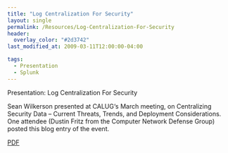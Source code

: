 ```yaml
---
title: "Log Centralization For Security"
layout: single
permalink: /Resources/Log-Centralization-For-Security
header:
  overlay_color: "#2d3742"
last_modified_at: 2009-03-11T12:00:00-04:00

tags:
  - Presentation
  - Splunk
---
```

Presentation: Log Centralization For Security

Sean Wilkerson presented at CALUG‘s March meeting, on Centralizing Security Data – Current Threats, Trends, and Deployment Considerations. One attendee (Dustin Fritz from the Computer Network Defense Group) posted this blog entry of the event.

[PDF](/assets/pdf/Log_Centralization_For_Security_CALUG-20090311.pdf)
